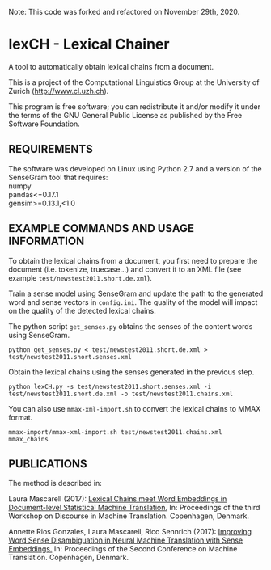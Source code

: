 Note: This code was forked and refactored on November 29th, 2020.

# lexCH - Lexical Chainer

A tool to automatically obtain lexical chains from a document.

This is a project of the Computational Linguistics Group at the University of Zurich (http://www.cl.uzh.ch).

This program is free software; you can redistribute it and/or modify it under the terms of the GNU General Public License as published by the Free Software Foundation.

REQUIREMENTS
------------
The software was developed on Linux using Python 2.7 and a version of the SenseGram tool that requires:  
numpy  
pandas<=0.17.1  
gensim>=0.13.1,<1.0

EXAMPLE COMMANDS AND USAGE INFORMATION
--------------------------------------

To obtain the lexical chains from a document, you first need to prepare the document (i.e. tokenize, truecase...) and convert it to an XML file (see example ```test/newstest2011.short.de.xml```).

Train a sense model using SenseGram and update the path to the generated word and sense vectors in ```config.ini```. The quality of the model will impact on the quality of the detected lexical chains. 

The python script ```get_senses.py``` obtains the senses of the content words using SenseGram. 
```
python get_senses.py < test/newstest2011.short.de.xml > test/newstest2011.short.senses.xml
```

Obtain the lexical chains using the senses generated in the previous step. 
```
python lexCH.py -s test/newstest2011.short.senses.xml -i test/newstest2011.short.de.xml -o test/newstest2011.chains.xml
```

You can also use ```mmax-xml-import.sh``` to convert the lexical chains to MMAX format. 
```
mmax-import/mmax-xml-import.sh test/newstest2011.chains.xml mmax_chains
```

PUBLICATIONS
------------
The method is described in:

Laura Mascarell (2017): [Lexical Chains meet Word Embeddings in Document-level Statistical Machine Translation.](http://www.aclweb.org/anthology/W17-4813) In: Proceedings of the third Workshop on Discourse in Machine Translation. Copenhagen, Denmark.

Annette Rios Gonzales, Laura Mascarell, Rico Sennrich (2017): [Improving Word Sense Disambiguation in Neural Machine Translation with Sense Embeddings.](http://www.aclweb.org/anthology/W17-4702) In: Proceedings of the Second Conference on Machine Translation. Copenhagen, Denmark.
